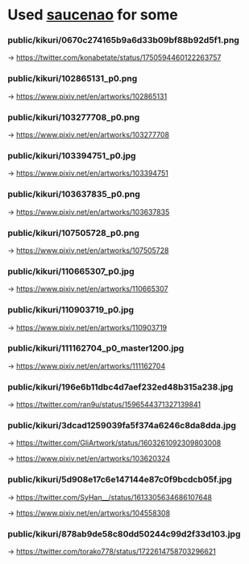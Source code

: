 # Used [saucenao](https://saucenao.com/) for some

### public/kikuri/0670c274165b9a6d33b09bf88b92d5f1.png
-> https://twitter.com/konabetate/status/1750594460122263757

### public/kikuri/102865131_p0.png
-> https://www.pixiv.net/en/artworks/102865131

### public/kikuri/103277708_p0.png
-> https://www.pixiv.net/en/artworks/103277708

### public/kikuri/103394751_p0.jpg
-> https://www.pixiv.net/en/artworks/103394751

### public/kikuri/103637835_p0.png
-> https://www.pixiv.net/en/artworks/103637835

### public/kikuri/107505728_p0.png
-> https://www.pixiv.net/en/artworks/107505728

### public/kikuri/110665307_p0.jpg
-> https://www.pixiv.net/en/artworks/110665307

### public/kikuri/110903719_p0.jpg
-> https://www.pixiv.net/en/artworks/110903719

### public/kikuri/111162704_p0_master1200.jpg
-> https://www.pixiv.net/en/artworks/111162704

### public/kikuri/196e6b11dbc4d7aef232ed48b315a238.jpg
-> https://twitter.com/ran9u/status/1596544371327139841

### public/kikuri/3dcad1259039fa5f374a6246c8da8dda.jpg
-> https://twitter.com/GliArtwork/status/1603261092309803008

-> https://www.pixiv.net/en/artworks/103620324

### public/kikuri/5d908e17c6e147144e87c0f9bcdcb05f.jpg
-> https://twitter.com/SyHan__/status/1613305634686107648

-> https://www.pixiv.net/en/artworks/104558308

### public/kikuri/878ab9de58c80dd50244c99d2f33d103.jpg
-> https://twitter.com/torako778/status/1722614758703296621
